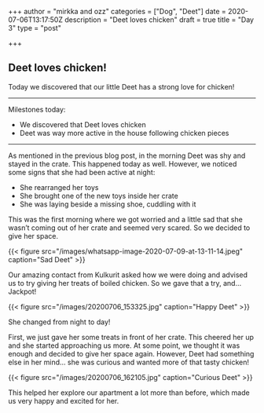 +++
author = "mirkka and ozz"
categories = ["Dog", "Deet"]
date = 2020-07-06T13:17:50Z
description = "Deet loves chicken"
draft = true
title = "Day 3"
type = "post"

+++
## Deet loves chicken!

Today we discovered that our little Deet has a strong love for chicken!

***

Milestones today:

* We discovered that Deet loves chicken
* Deet was way more active in the house following chicken pieces

***

As mentioned in the previous blog post, in the morning Deet was shy and stayed in the crate. This happened today as well. However, we noticed some signs that she had been active at night:

* She rearranged her toys
* She brought one of the new toys inside her crate
* She was laying beside a missing shoe, cuddling with it

This was the first morning where we got worried and a little sad that she wasn’t coming out of her crate and seemed very scared. So we decided to give her space.

{{< figure src="/images/whatsapp-image-2020-07-09-at-13-11-14.jpeg" caption="Sad Deet" >}}

Our amazing contact from Kulkurit asked how we were doing and advised us to try giving her treats of boiled chicken. So we gave that a try, and… Jackpot!

{{< figure src="/images/20200706_153325.jpg" caption="Happy Deet" >}}

She changed from night to day!

First, we just gave her some treats in front of her crate. This cheered her up and she started approaching us more. At some point, we thought it was enough and decided to give her space again. However, Deet had something else in her mind… she was curious and wanted more of that tasty chicken!

{{< figure src="/images/20200706_162105.jpg" caption="Curious Deet" >}}

This helped her explore our apartment a lot more than before, which made us very happy and excited for her.